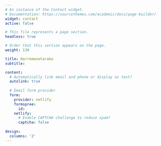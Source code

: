```yaml
---
# An instance of the Contact widget.
# Documentation: https://sourcethemes.com/academic/docs/page-builder/
widget: contact
active: false

# This file represents a page section.
headless: true

# Order that this section appears on the page.
weight: 130

title: Harremanetarako
subtitle:

content:
  # Automatically link email and phone or display as text?
  autolink: true
  
  # Email form provider
  form:
    provider: netlify
    formspree:
      id:
    netlify:
      # Enable CAPTCHA challenge to reduce spam?
      captcha: false
  
design:
  columns: '2'
---
```

